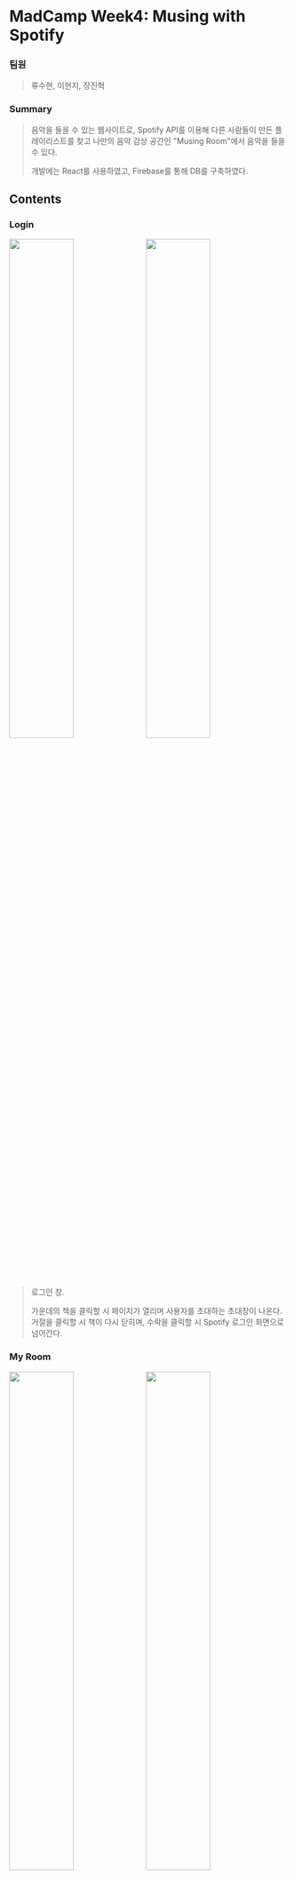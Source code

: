 
# MadCamp Week4: Musing with Spotify

### 팀원

> 류수현, 이현지, 장진혁

### Summary

> 음악을 들을 수 있는 웹사이트로, Spotify API를 이용해 다른 사람들이 만든 플레이리스트를 찾고 나만의 음악 감상 공간인 "Musing Room"에서 음악을 들을 수 있다.
> 
> 개발에는 React를 사용하였고, Firebase를 통해 DB를 구축하였다.

## Contents
### Login
<img src="https://user-images.githubusercontent.com/79245586/127550826-96ed4d53-c122-4ecd-aa18-7511e4c3f49b.png" width="48%"> <img src="https://user-images.githubusercontent.com/79245586/127551223-a54e2d0f-ae5b-4a88-853d-89cb4d65e774.png" width="48%">


> 로그인 창.
> 
> 가운데의 책을 클릭할 시 페이지가 열리며 사용자를 초대하는 초대장이 나온다. 거절을 클릭할 시 책이 다시 닫히며, 수락을 클릭할 시 Spotify 로그인 화면으로 넘어간다.


### My Room
<img src="https://user-images.githubusercontent.com/79245586/127551456-daaf0b10-b0c2-42b2-b8ba-46b9839086c6.png" width="48%"> <img src="https://user-images.githubusercontent.com/79245586/127551566-04d0e3ae-de99-4590-a679-0e93ae714f4e.png" width="48%">


> 로그인 직후의 화면으로, 책장에서 현재 내가 저장한 플레이리스트의 목록을 확인할 수 있다.
>
> 앨범 이미지 위에 커서를 올리면 앨범의 평균 색깔로 뒤편의 조명이 켜지며, 앨범을 클릭할 시 플레이리스트가 왼쪽으로 밀리며 PLAY와 ADD 두 개의 버튼이 나오게 된다.


### Musing Room
<img src="https://user-images.githubusercontent.com/79245586/127551857-038a27bf-6415-4282-8fde-c4013c72b4c2.png" width="48%">


> My Room에서 축음기 버튼을 눌러 들어갈 수 있으며, 왼쪽의 커다란 LP판에서 선택한 음반이 돌아가며 재생된다.
>
> 아래에서 플레이 바를 확인할 수 있고, 일시정지/다음 곡 버튼을 통해 곡을 변경할 수 있다. 또한 우측의 플레이리스트에서 곡을 클릭하여 선택하는 것도 가능하다.


### Dashboard
<img src="https://user-images.githubusercontent.com/79245586/127552422-1a55eece-e6f4-4007-81c0-9e5bebbfdea0.png" width="48%">


> 곡을 검색하여 추가할 수 있다.
